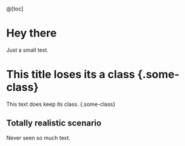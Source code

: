 @[toc]

# Hey there

Just a small test.

# This title loses its a class {.some-class}

This text does keep its class. {.some-class}

## Totally realistic scenario

Never seen so much text.